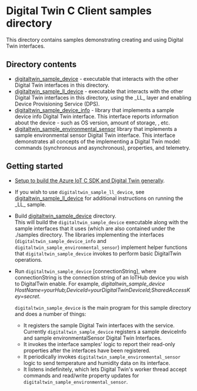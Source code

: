 # Digital Twin C Client samples directory

This directory contains samples demonstrating creating and using Digital Twin interfaces.  

## Directory contents

* [digitaltwin_sample_device](./digitaltwin_sample_device) - executable that interacts with the other Digital Twin interfaces in this directory.
* [digitaltwin_sample_ll_device](./digitaltwin_sample_ll_device) - executable that interacts with the other Digital Twin interfaces in this directory, using the \_LL\_ layer and enabling Device Provisioning Service (DPS).
* [digitaltwin_sample_device_info](./digitaltwin_sample_device_info) - library that implements a sample device info Digital Twin interface.  This interface reports information about the device - such as OS version, amount of storage, , etc.
* [digitaltwin_sample_environmental_sensor](./digitaltwin_sample_environmental_sensor) library that implements a sample environmental sensor Digital Twin interface.  This interface demonstrates all concepts of the implementing a Digital Twin model: commands (synchronous and asynchronous), properties, and telemetry.

## Getting started

* [Setup to build the Azure IoT C SDK and Digital Twin generally](../doc/building_sdk.md).

* If you wish to use `digitaltwin_sample_ll_device`, see  [digitaltwin_sample_ll_device](./digitaltwin_sample_ll_device/readme.md) for additional instructions on running the \_LL\_ sample.

* Build [digitaltwin_sample_device](digitaltwin_sample_device) directory.  
This will build the `digitaltwin_sample_device` executable along with the sample interfaces that it uses (which are also contained under the ./samples directory.  The libraries implementing the interfaces (`digitaltwin_sample_device_info` and `digitaltwin_sample_environmental_sensor`) implement helper functions that `digitaltwin_sample_device` invokes to perform basic DigitalTwin operations.

* Run `digitaltwin_sample_device` [connectionString], where connectionString is the connection string of an IoTHub device you wish to DigitalTwin enable.  For example, *digitaltwin_sample_device HostName=yourHub;DeviceId=yourDigitalTwinDeviceId;SharedAccessKey=secret*.

  `digitaltwin_sample_device` is the main program for this sample directory and does a number of things:
  * It registers the sample Digital Twin interfaces with the service.  Currently `digitaltwin_sample_device` registers a sample deviceInfo and sample environmentalSensor Digital Twin Interfaces.
  * It invokes the interface samples' logic to report their read-only properties after the interfaces have been registered.
  * It periodically invokes `digitaltwin_sample_environmental_sensor` logic to send temperature and humidity data on its interface.
  * It listens indefinitely, which lets Digital Twin's worker thread accept commands and read/write property updates for  `digitaltwin_sample_environmental_sensor`.
